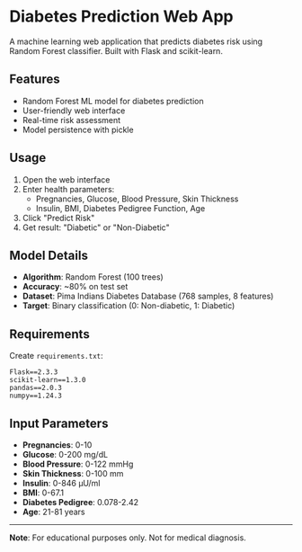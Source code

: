 # Diabetes Prediction Web App

A machine learning web application that predicts diabetes risk using Random Forest classifier. Built with Flask and scikit-learn.

## Features

- Random Forest ML model for diabetes prediction
- User-friendly web interface
- Real-time risk assessment
- Model persistence with pickle

##  Usage

1. Open the web interface
2. Enter health parameters:
   - Pregnancies, Glucose, Blood Pressure, Skin Thickness
   - Insulin, BMI, Diabetes Pedigree Function, Age
3. Click "Predict Risk"
4. Get result: "Diabetic" or "Non-Diabetic"

## Model Details

- **Algorithm**: Random Forest (100 trees)
- **Accuracy**: ~80% on test set
- **Dataset**: Pima Indians Diabetes Database (768 samples, 8 features)
- **Target**: Binary classification (0: Non-diabetic, 1: Diabetic)

## Requirements

Create `requirements.txt`:
```
Flask==2.3.3
scikit-learn==1.3.0
pandas==2.0.3
numpy==1.24.3
```

##  Input Parameters

- **Pregnancies**: 0-10
- **Glucose**: 0-200 mg/dL
- **Blood Pressure**: 0-122 mmHg
- **Skin Thickness**: 0-100 mm
- **Insulin**: 0-846 μU/ml
- **BMI**: 0-67.1
- **Diabetes Pedigree**: 0.078-2.42
- **Age**: 21-81 years
---

**Note**: For educational purposes only. Not for medical diagnosis.
